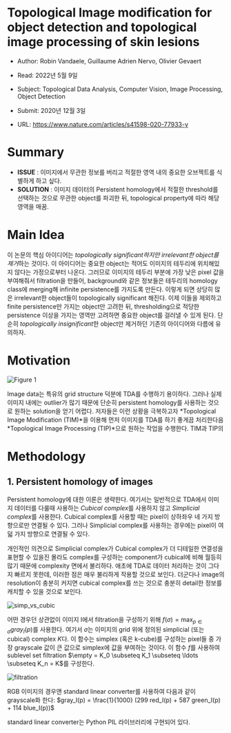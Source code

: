 # Topological Image modification for object detection and topological image processing of skin lesions

- Author: Robin Vandaele, Guillaume Adrien Nervo, Olivier Gevaert

- Read: 2022년 5월 9일

- Subject: Topological Data Analysis, Computer Vision, Image Processing, Object Detection

- Submit: 2020년 12월 3일

- URL: https://www.nature.com/articles/s41598-020-77933-y

# Summary

- **ISSUE** : 이미지에서 무관한 정보를 버리고 적절한 영역 내의 중요한 오브젝트를 식별하게 하고 싶다.
- **SOLUTION** : 이미지 데이터의 Persistent homology에서 적절한 threshold를 선택하는 것으로 무관한 object를 파괴한 뒤, topological property에 따라 해당 영역을 매꿈.


# Main Idea

이 논문의 핵심 아이디어는 *topologically significant하지만 irrelevant한 object를 제거*하는 것이다.
이 아이디어는 중요한 object는 적어도 이미지의 테두리에 위치해있지 않다는 가정으로부터 나온다.
그러므로 이미지의 테두리 부분에 가장 낮은 pixel 값을 부여해줘서 filtration을 만들어, background와 같은 정보들은 테두리의 homology class에 merging해 infinite persistence를 가지도록 만든다. 
이렇게 되면 상당히 많은 irrelevant한 object들이 topologically significant 해진다.
이제 이들을 제외하고 finite persistence만 가지는 object만 고려한 뒤, thresholding으로 적당한 persistence 이상을 가지는 영역만 고려하면 중요한 object를 걸러낼 수 있게 된다.
단순히 *topologically insignificant*한 object만 제거하던 기존의 아이디어와 다름에 유의하자.



# Motivation

![Figure 1](https://github.com/SHlee-TDA/Paper-Reviews/blob/main/Topological_image_modification/figure1.png?raw=true)


Image data는 특유의 grid structure 덕분에 TDA를 수행하기 용이하다.
그러나 실제 이미지 내에는 outlier가 많기 때문에 단순히 persistent homology를 사용하는 것으로 원하는 solution을 얻기 어렵다.
저자들은 이런 상황을 극복하고자 *Topological Image Modification (TIM)*을 이용해 먼저 이미지를 TDA를 하기 좋게끔 처리한다음 *Topological Image Processing (TIP)*으로 원하는 작업을 수행한다.
TIM과 TIP의 




# Methodology
## 1. Persistent homology of images
Persistent homology에 대한 이론은 생략한다. 
여기서는 일반적으로 TDA에서 이미지 데이터를 다룰때 사용하는 *Cubical complex*를 사용하지 않고 *Simplicial complex*를 사용한다. 
Cubical complex를 사용할 때는 pixel이 상하좌우 네 가지 방향으로만 연결될 수 있다.
그러나 Simplicial complex를 사용하는 경우에는 pixel이 여덟 가지 방향으로 연결될 수 있다.

개인적인 의견으로 Simplicial complex가 Cubical complex가 더 디테일한 연결성을 표현할 수 있을진 몰라도 complex를 구성하는 component가 cubical에 비해 월등히 많기 때문에 complexity 면에서 불리하다.
애초에 TDA로 데이터 처리하는 것이 그다지 빠르지 못한데, 이러한 점은 매우 불리하게 작용할 것으로 보인다.
더군다나 image의 resolution이 충분히 커지면 cubical complex를 쓰는 것으로 충분히 detail한 정보를 캐치할 수 있을 것으로 보인다.

![simp_vs_cubic](https://github.com/SHlee-TDA/Paper-Reviews/blob/main/Topological_image_modification/cubic_vs_simp.png?raw=true)

어떤 경우던 상관없이 이미지 I에서 filtration을 구성하기 위해 $f(\sigma) = \max_{p\in\sigma} gray_I(p)$를 사용한다. 
여기서 $\sigma$는 이미지의 grid 위에 정의된 simplicial (또는 cubical) complex $K$다. 
이 함수는 simplex (혹은 k-cube)를 구성하는 pixel들 중 가장 grayscale 값이 큰 값으로 simplex에 값을 부여하는 것이다.
이 함수 $f$를 사용하여 sublevel set filtration $\empty = K_0 \subseteq K_1 \subseteq \ldots \subseteq K_n = K$를 구성한다. 

![filtration](https://github.com/SHlee-TDA/Paper-Reviews/blob/main/Topological_image_modification/filtration.png?raw=true)


RGB 이미지의 경우앤 standard linear converter를 사용하여 다음과 같이 grayscale화 한다:
$gray_I(p) = \frac{1}{1000} (299 red_I(p) + 587 green_I(p) + 114 blue_I(p))$

standard linear converter는 Python PIL 라이브러리에 구현되어 있다.

